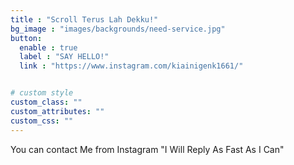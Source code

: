 ```yaml
---
title : "Scroll Terus Lah Dekku!"
bg_image : "images/backgrounds/need-service.jpg"
button:
  enable : true
  label : "SAY HELLO!"
  link : "https://www.instagram.com/kiainigenk1661/"


# custom style
custom_class: "" 
custom_attributes: "" 
custom_css: ""
---
```



You can contact Me from Instagram "I Will Reply As Fast As I Can" <br>


